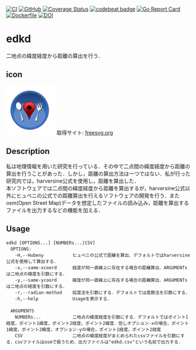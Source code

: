[![CI](https://github.com/YKatsuy/edkd/actions/workflows/blank.yml/badge.svg)](https://github.com/YKatsuy/edkd/actions/workflows/blank.yml)
[![GitHub](https://img.shields.io/github/license/YKatsuy/edkd)](https://img.shields.io/github/license/YKatsuy/edkd)
[![Coverage Status](https://coveralls.io/repos/github/YKatsuy/edkd/badge.svg?branch=main)](https://coveralls.io/github/YKatsuy/edkd?branch=main)
[![codebeat badge](https://codebeat.co/badges/9bdc88d3-832f-4624-b045-e9a17e0e8794)](https://codebeat.co/projects/github-com-ykatsuy-edkd-main)
[![Go Report Card](https://goreportcard.com/badge/github.com/YKatsuy/edkd)](https://goreportcard.com/report/github.com/YKatsuy/edkd)
[![Dockerfile](https://img.shields.io/badge/Docker-ghcr.io%2FYKatuy%2Fedkd%3A1.0.0-green?logo=docker)](https://hub.docker.com/repository/docker/ykatuy/edkd/general)
[![DOI](https://zenodo.org/badge/369805796.svg)](https://zenodo.org/badge/latestdoi/369805796)

# edkd
二地点の緯度経度から距離の算出を行う．

## icon
![edkd](icon/edkd.svg)
取得サイト: [freesvg.org](https://freesvg.org/restaurant-map-location)
## Description
私は地理情報を用いた研究を行っている．その中で二点間の緯度経度から距離の算出を行うことがあった．しかし，距離の算出方法は一つではない．私が行った研究内では，harversine公式を使用し，距離を算出した．  
本ソフトウェアでは二点間の緯度経度から距離を算出するが，harversine公式以外にヒュベニの公式での距離算出を行えるソフトウェアの開発を行う．またosm(Open Street Map)データを想定したファイルの読み込み，距離を算出するファイルを出力するなどの機能を加える．

## Usage
```
edkd [OPTIONS...] [NUMBERs...|CSV]  
　OPTIONS:  
　　-H,--Hubeny           ヒュベニの公式で距離を算出．デフォルトではharversine公式を使用して算出する．  
　　-x,--same-xcoord      経度が同一直線上に存在する場合の距離算出．ARGUMENTsは二地点の緯度を引数にする．  
　　-y,--same-ycoord      緯度が同一直線上に存在する場合の距離算出．ARGUMENTsは二地点の経度を引数にする．  
　　-r,--radian-method    弧度法を引数にする．デフォルトでは度数法を引数にする．  
　　-h,--help             Usageを表示する．  
    
　ARGUMENTS   
　　NUMBERs...            二地点の緯度経度を引数にする．デフォルトではポイント1経度，ポイント1緯度，ポイント2経度，ポイント2緯度．但しオプション-xの場合，ポイント1緯度，ポイント2緯度，オプション-yの場合，ポイント1経度，ポイント2経度  
　　CSV                   二地点の緯度経度がまとめられたcsvファイルを引数にする．csvファイルはosmで扱うため．出力ファイルは"edkd.csv"という名前で出力する．
